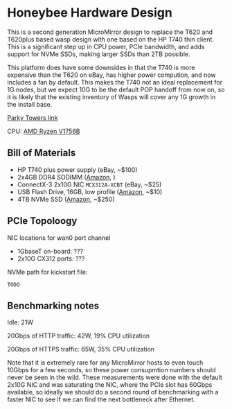 # Honeybee Hardware Design

This is a second generation MicroMirror design to replace the T620 and T620plus based wasp design with one based on the HP T740 thin client.
This is a significant step up in CPU power, PCIe bandwidth, and adds support for NVMe SSDs, making larger SSDs than 2TB possible.

This platform does have some downsides in that the T740 is more expensive than the T620 on eBay, has higher power compution, and now includes a fan by default.
This makes the T740 not an ideal replacement for 1G nodes, but we expect 10G to be the default POP handoff from now on, so it is likely that the existing inventory of Wasps will cover any 1G growth in the install base.

[Parky Towers link](https://www.parkytowers.me.uk/thin/hp/t740/)

CPU: [AMD Ryzen V1756B](https://www.cpubenchmark.net/cpu.php?cpu=AMD+Ryzen+Embedded+V1756B&id=3574)

## Bill of Materials

* HP T740 plus power supply (eBay, ~$100)
* 2x4GB DDR4 SODIMM ([Amazon](https://amzn.to/3WPiy9x), )
* ConnectX-3 2x10G NIC `MCX312A-XCBT` (eBay, ~$25)
* USB Flash Drive, 16GB, low profile ([Amazon](https://amzn.to/4hJZy4R), ~$10)
* 4TB NVMe SSD ([Amazon](https://amzn.to/4hui9BE), ~$250)

## PCIe Topoloogy

NIC locations for wan0 port channel

* 1GbaseT on-board: ???
* 2x10G CX312 ports: ???

NVMe path for kickstart file:

```
TODO
```

## Benchmarking notes

Idle: 21W

20Gbps of HTTP traffic: 42W, 19% CPU utilization

20Gbps of HTTPS traffic: 65W, 35% CPU utilization

Note that it is extremely rare for any MicroMirror hosts to even touch 10Gbps for a few seconds, so these power consupmtion numbers should never be seen in the wild.
These measurements were done with the default 2x10G NIC and was saturating the NIC, where the PCIe slot has 60Gbps available, so ideally we should do a second round of benchmarking with a faster NIC to see if we can find the next bottleneck after Ethernet.

